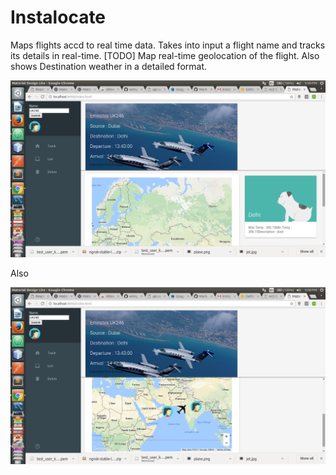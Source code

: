 # Instalocate
Maps flights accd to real time data.
Takes into input a flight name and tracks its details in real-time.
[TODO] Map real-time geolocation of the flight.
Also shows Destination weather in a detailed format.


![alt text](https://github.com/wimpykid26/instalocate/blob/master/src/client/app/images/sc1.png)

Also

![alt text](https://github.com/wimpykid26/instalocate/blob/master/src/client/app/images/sc2.png)
